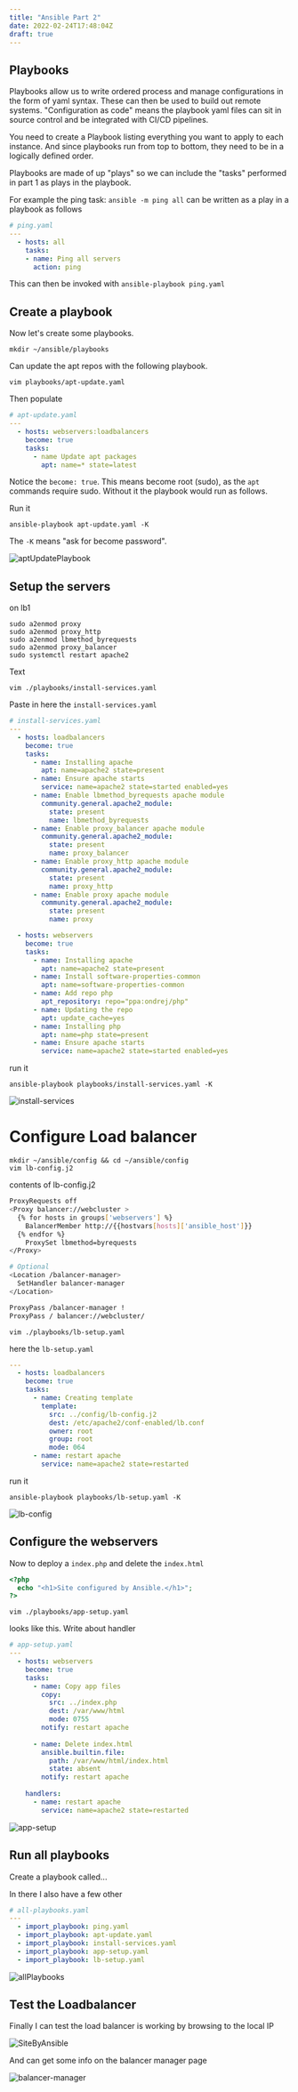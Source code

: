```yaml
---
title: "Ansible Part 2"
date: 2022-02-24T17:48:04Z
draft: true
---
```


## Playbooks

Playbooks allow us to write ordered process and manage configurations in the form of yaml syntax. These can then be used to build out remote systems. "Configuration as code" means the playbook yaml files can sit in source control and be integrated with CI/CD pipelines.

You need to create a Playbook listing everything you want to apply to each instance. And since playbooks run from top to bottom, they need to be in a logically defined order. 

Playbooks are made of up "plays" so we can include the "tasks" performed in part 1 as plays in the playbook.

For example the ping task: `ansible -m ping all` can be written as a play in a playbook as follows

```yaml
# ping.yaml
---
  - hosts: all
    tasks:
    - name: Ping all servers
      action: ping
```

This can then be invoked with `ansible-playbook ping.yaml`

## Create a playbook

Now let's create some playbooks.

```terminal
mkdir ~/ansible/playbooks
```

Can update the apt repos with the following playbook. 

```terminal
vim playbooks/apt-update.yaml
```

Then populate

```yaml
# apt-update.yaml
---
  - hosts: webservers:loadbalancers
    become: true
    tasks:
      - name Update apt packages
        apt: name=* state=latest
```

Notice the `become: true`. This means become root (sudo), as the `apt` commands require sudo. Without it the playbook would run as follows.

Run it

```terminal
ansible-playbook apt-update.yaml -K
```

The `-K` means "ask for become password".

![aptUpdatePlaybook](images/aptUpdatePlaybook.png)

## Setup the servers

on lb1

```terminal
sudo a2enmod proxy
sudo a2enmod proxy_http
sudo a2enmod lbmethod_byrequests
sudo a2enmod proxy_balancer
sudo systemctl restart apache2
```

Text

```terminal
vim ./playbooks/install-services.yaml
```

Paste in here the `install-services.yaml`

```yaml
# install-services.yaml
---
  - hosts: loadbalancers
    become: true
    tasks:
      - name: Installing apache
        apt: name=apache2 state=present
      - name: Ensure apache starts
        service: name=apache2 state=started enabled=yes
      - name: Enable lbmethod_byrequests apache module
        community.general.apache2_module:
          state: present
          name: lbmethod_byrequests
      - name: Enable proxy_balancer apache module
        community.general.apache2_module:
          state: present
          name: proxy_balancer
      - name: Enable proxy_http apache module
        community.general.apache2_module:
          state: present
          name: proxy_http
      - name: Enable proxy apache module
        community.general.apache2_module:
          state: present
          name: proxy

  - hosts: webservers
    become: true
    tasks:
      - name: Installing apache
        apt: name=apache2 state=present
      - name: Install software-properties-common
        apt: name=software-properties-common
      - name: Add repo php
        apt_repository: repo="ppa:ondrej/php"
      - name: Updating the repo
        apt: update_cache=yes
      - name: Installing php
        apt: name=php state=present
      - name: Ensure apache starts
        service: name=apache2 state=started enabled=yes
```

run it

```terminal
ansible-playbook playbooks/install-services.yaml -K
```

![install-services](images/install-services.png)


# Configure Load balancer



```terminal
mkdir ~/ansible/config && cd ~/ansible/config
vim lb-config.j2
```

contents of lb-config.j2

```bash
ProxyRequests off
<Proxy balancer://webcluster >
  {% for hosts in groups['webservers'] %}
    BalancerMember http://{{hostvars[hosts]['ansible_host']}}
  {% endfor %}
    ProxySet lbmethod=byrequests
</Proxy>

# Optional
<Location /balancer-manager>
  SetHandler balancer-manager
</Location>

ProxyPass /balancer-manager !
ProxyPass / balancer://webcluster/
```

```terminal
vim ./playbooks/lb-setup.yaml
```

here the `lb-setup.yaml`

```yaml
---
  - hosts: loadbalancers
    become: true
    tasks:
      - name: Creating template
        template:
          src: ../config/lb-config.j2
          dest: /etc/apache2/conf-enabled/lb.conf
          owner: root
          group: root
          mode: 064
      - name: restart apache
        service: name=apache2 state=restarted
```

run it

```terminal
ansible-playbook playbooks/lb-setup.yaml -K
```

![lb-config](images/lb-config.png)

## Configure the webservers

Now to deploy a `index.php` and delete the `index.html`

```php
<?php
  echo "<h1>Site configured by Ansible.</h1>";
?>
```

```terminal
vim ./playbooks/app-setup.yaml
```

looks like this. Write about handler

```yaml
# app-setup.yaml
---
  - hosts: webservers
    become: true    
    tasks:
      - name: Copy app files
        copy:
          src: ../index.php
          dest: /var/www/html
          mode: 0755
        notify: restart apache
          
      - name: Delete index.html
        ansible.builtin.file:
          path: /var/www/html/index.html
          state: absent
        notify: restart apache
    
    handlers:
      - name: restart apache
        service: name=apache2 state=restarted
```

![app-setup](images/app-setup.png)

## Run all playbooks

Create a playbook called... 

In there I also have a few other 

```yaml
# all-playbooks.yaml
---
  - import_playbook: ping.yaml
  - import_playbook: apt-update.yaml
  - import_playbook: install-services.yaml
  - import_playbook: app-setup.yaml
  - import_playbook: lb-setup.yaml
```

![allPlaybooks](images/allPlaybooks.gif)

## Test the Loadbalancer

Finally I can test the load balancer is working by browsing to the local IP

![SiteByAnsible](images/SiteByAnsible.png)

And can get some info on the balancer manager page

![balancer-manager](images/balancer-manager.png)
